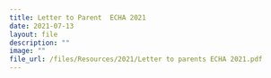 ```yaml
---
title: Letter to Parent  ECHA 2021
date: 2021-07-13
layout: file
description: ""
image: ""
file_url: /files/Resources/2021/Letter to parents ECHA 2021.pdf
---
```


